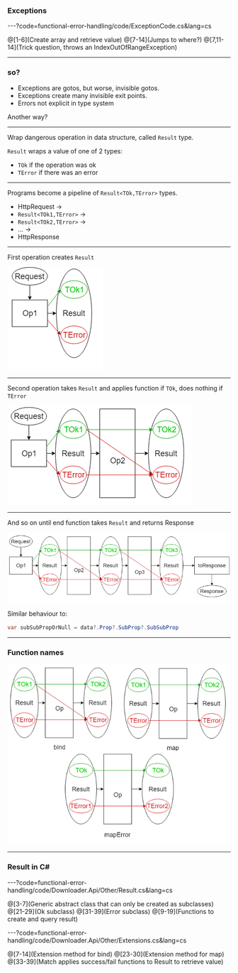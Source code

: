 ### Exceptions

---?code=functional-error-handling/code/ExceptionCode.cs&lang=cs

@[1-6](Create array and retrieve value)
@[7-14](Jumps to where?)
@[7,11-14](Trick question, throws an IndexOutOfRangeException)

---

### so?

- Exceptions are gotos, but worse, invisible gotos.
- Exceptions create many invisible exit points.
- Errors not explicit in type system

Another way?

---

Wrap dangerous operation in data structure, called `Result` type.

`Result` wraps a value of one of 2 types:

- `TOk` if the operation was ok
- `TError` if there was an error

---

Programs become a pipeline of `Result<TOk,TError>` types.

- HttpRequest -> 
- `Result<TOk1,TError>` ->
- `Result<TOk2,TError>` -> 
- ... -> 
- HttpResponse

---

First operation creates `Result` 

![Pipeline1](functional-error-handling/assets/img/Pipeline1.png)

---

Second operation takes `Result` and applies function if `TOk`, does nothing if `TError`

![Pipeline2](functional-error-handling/assets/img/Pipeline2.png)

---

And so on until end function takes `Result` and returns Response

![Pipeline3](functional-error-handling/assets/img/Pipeline3.png)

Similar behaviour to:

```cs
var subSubPropOrNull = data?.Prop?.SubProp?.SubSubProp
```

---

### Function names

![Terms](functional-error-handling/assets/img/Terms.png)

---

### Result in C# ###


---?code=functional-error-handling/code/Downloader.Api/Other/Result.cs&lang=cs

@[3-7](Generic abstract class that can only be created as subclasses)
@[21-29](Ok subclass)
@[31-39](Error subclass)
@[9-19](Functions to create and query result)


---?code=functional-error-handling/code/Downloader.Api/Other/Extensions.cs&lang=cs

@[7-14](Extension method for bind)
@[23-30](Extension method for map)
@[33-39](Match applies success/fail functions to Result to retrieve value)
